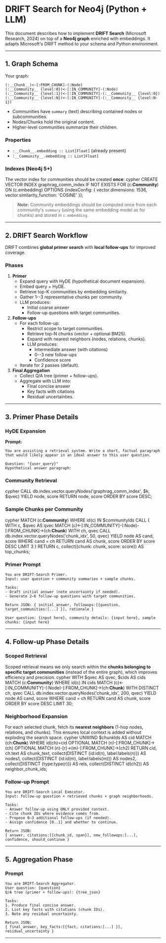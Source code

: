 # DRIFT Search for Neo4j (Python + LLM)

This document describes how to implement **DRIFT Search** (Microsoft
Research, 2024) on top of a **Neo4j graph** enriched with embeddings. It
adapts Microsoft's DRIFT method to your schema and Python environment.

------------------------------------------------------------------------

## 1. Graph Schema

Your graph:

    (:__Chunk__)<-[:FROM_CHUNK]-(:Node)
    (:__Community__ {level:0})<-[:IN_COMMUNITY]-(:Node)
    (:__Community__ {level:1})<-[:IN_COMMUNITY]-(:__Community__ {level:0})
    (:__Community__ {level:N})<-[:IN_COMMUNITY]-(:__Community__ {level:N-1})

-   Communities have `summary` (text) describing contained nodes or
    subcommunities.
-   Nodes/Chunks hold the original content.
-   Higher-level communities summarize their children.

### Properties

-   `:__Chunk__.embedding :: List[Float]` (already present)
-   `:__Community__.embedding :: List[Float]`

### Indexes (Neo4j 5+)

The vector index for communities should be created **once**:
cypher CREATE VECTOR INDEX graphrag_comm_index IF NOT EXISTS FOR (c:__Community__) ON (c.embedding) OPTIONS {indexConfig: { vector.dimensions: 1536, vector.similarity_function: 'COSINE' }};
> **Note:** Community embeddings should be computed once from each
> community's `summary` (using the same embedding model as for chunks)
> and stored in `c.embedding`.

------------------------------------------------------------------------

## 2. DRIFT Search Workflow

DRIFT combines **global primer search** with **local follow-ups** for
improved coverage.

### Phases

1.  **Primer**
    -   Expand query with HyDE (hypothetical document expansion).
    -   Embed query + HyDE.
    -   Retrieve top-K communities by embedding similarity.
    -   Gather 1--3 representative chunks per community.
    -   LLM produces:
        -   Initial coarse answer
        -   Follow-up questions with target communities.
2.  **Follow-ups**
    -   For each follow-up:
        -   Restrict scope to target communities.
        -   Retrieve top-N chunks (vector + optional BM25).
        -   Expand with nearest neighbors (nodes, relations, chunks).
        -   LLM produces:
            -   Intermediate answer (with citations)
            -   0--3 new follow-ups
            -   Confidence score
    -   Iterate for 2 passes (default).
3.  **Final Aggregation**
    -   Collect Q/A tree (primer + follow-ups).
    -   Aggregate with LLM into:
        -   Final concise answer
        -   Key facts with citations
        -   Residual uncertainties.

------------------------------------------------------------------------

## 3. Primer Phase Details

### HyDE Expansion

**Prompt:**

    You are assisting a retrieval system. Write a short, factual paragraph that would likely appear in an ideal answer to this user question.

    Question: "{user_query}"
    Hypothetical answer paragraph:

### Community Retrieval
cypher CALL db.index.vector.queryNodes('graphrag_comm_index', $k, $qvec) YIELD node, score RETURN node, score ORDER BY score DESC;
### Sample Chunks per Community
cypher MATCH (c:__Community__) WHERE id(c) IN $communityIds CALL { WITH c, $qvec AS qvec MATCH (c)<-[:IN_COMMUNITY]-(:Node)-[:FROM_CHUNK]->(ch:__Chunk__) WITH ch, qvec CALL db.index.vector.queryNodes('chunk_idx', 50, qvec) YIELD node AS cand, score WHERE cand = ch RETURN cand AS chunk, score ORDER BY score DESC LIMIT 3 } RETURN c, collect({chunk: chunk, score: score}) AS top_chunks;
### Primer Prompt

    You are DRIFT-Search Primer.
    Input: user question + community summaries + sample chunks.

    Tasks:
    - Draft initial answer (note uncertainty if needed).
    - Generate 2–6 follow-up questions with target communities.

    Return JSON: { initial_answer, followups:[{question, target_communities:[...] }], rationale }

    User question: {input here}, community details: {input here}, sample chunks: {input here}

------------------------------------------------------------------------

## 4. Follow-up Phase Details

### Scoped Retrieval

Scoped retrieval means we only search within the **chunks belonging to
specific target communities** (instead of the entire graph), which
improves efficiency and precision.
cypher WITH $qvec AS qvec, $cids AS cids MATCH (c:__Community__) WHERE id(c) IN cids MATCH (c)<-[:IN_COMMUNITY]-(:Node)-[:FROM_CHUNK]->(ch:__Chunk__) WITH DISTINCT ch, qvec CALL db.index.vector.queryNodes('chunk_idx', 200, qvec) YIELD node AS cand, score WHERE cand = ch RETURN cand AS chunk, score ORDER BY score DESC LIMIT 30;
### Neighborhood Expansion

For each selected chunk, fetch its **nearest neighbors** (1-hop nodes,
relations, and chunks). This ensures local context is added without
exploding the search space.
cypher UNWIND $chunkIds AS cid MATCH (ch:__Chunk__) WHERE id(ch)=cid OPTIONAL MATCH (n)-[:FROM_CHUNK]->(ch) OPTIONAL MATCH (n)-[r]->(m)-[:FROM_CHUNK]->(ch2) RETURN cid, ch.text AS chunk_text, collect(DISTINCT {id:id(n), label:labels(n)}) AS nodes1, collect(DISTINCT {id:id(m), label:labels(m)}) AS nodes2, collect(DISTINCT {type:type(r)}) AS rels, collect(DISTINCT id(ch2)) AS neighbor_chunk_ids;
### Follow-up Prompt

    You are DRIFT-Search Local Executor.
    Input: follow-up question + retrieved chunks + graph neighborhoods.

    Tasks:
    - Answer follow-up using ONLY provided context.
    - Cite chunk IDs where evidence comes from.
    - Propose 0–3 additional follow-ups (if needed).
    - Assign confidence [0..1] and whether to continue.

    Return JSON:
    { answer, citations:[{chunk_id, span}], new_followups:[...], confidence, should_continue }

------------------------------------------------------------------------

## 5. Aggregation Phase

### Prompt

    You are DRIFT-Search Aggregator.
    User question: {question}
    Q/A tree (primer + follow-ups): {tree_json}

    Tasks:
    1. Produce final concise answer.
    2. List key facts with citations (chunk IDs).
    3. Note any residual uncertainty.

    Return JSON:
    { final_answer, key_facts:[{fact, citations:[...] }], residual_uncertainty }

------------------------------------------------------------------------